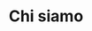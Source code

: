 ---
layout: chisiamo
title: "Chi siamo"

chisiamo1nome: "MIRKO SIMONAZZI"
chisiamo1ruolo: "CEO & COFOUNDER"
chisiamo1ruolo2: "Hospitality Management<br> F&B Director<br> Restaurant Coaching"
chisiamo1bio: "Con oltre 20 anni di esperienza nel mondo della ristorazione e<br> dell’hotellerie di
                    lusso, ha lavorato
                    in diverse realtà aziendali,<br> conosciuto differenti metodi di lavoro e raggiunto
                    un’esperienza<br>
                    importante in ambienti di matrice internazionale.<br><br><br>

                    Durante la sua carriera è stato proprietario e responsabile di varie <br> attività ristorative, ha
                    fondato una società di consulenza per la <br>ristorazione ed è stato promotore di diverse 
                    start up.<br><br>Tra gli incarichi più importanti della sua carriera rientra la<br>consulenza e
                    successiva gestione come Venue Manager<br>del Zephyr Sky Bar di Hyatt Regency a Sydney. Grazie al suo
                    intervento<br> l’attività è stata avviata con successo, dopo aver selezionato e formato il personale e 
                    settato ogni flusso operativo del business. <br>Ha diretto come
                    responsabile un team di ventotto professionisti e<br>  ha portato ad un incremento semestrale di
                    circa 2,5 milioni di Dollari Australiani,<br>superando gli obiettivi posti dall’azienda.<br>
                    Diplomato in Hospitality Management all’APC-College di Sydney,<br> inoltre ha frequentato
                    diversi corsi di bartending e formato innumerevoli apprendisti come docente."
chisiamo1pic: "assets/images/mirko.png"
chisiamo1contattiMail: "Mirko@drugstoreproject.com"
chisiamo1contattiTel: "+393519484703"
chisiamo1contattiTel2: "(+39) 351 94 84 703"




chisiamo2nome: "GUIDO SARDI"
chisiamo2ruolo: "CEO & COFOUNDER"
chisiamo2ruolo2: "Hospitality Management<br> Creative Director<br> Sommelier WSET"
chisiamo2bio: "Nato a Roma, si avvicina molto giovane al mondo della ristorazione e dei<br> cocktail bar. Dopo un
                    periodo di formazione tenuto da alcune delle menti<br> del celebre Jerry Thomas Project, e
                    successivamente al primo ruolo di<br> responsabilità al noto Duke’s Bar & Restaurant di Roma,<br>
                    decide di lasciare l’Italia nel 2010, per tornarci solo 10 anni dopo.<br>
                    La sua carriera lo ha portato a ricoprire ruoli manageriali in strutture fine<br> dining in Spagna ed
                    Australia, affiancando la formazione accademica<br> all’esperienza ventennale maturata sul campo.<br><br>

                    Parallelamente ad una carriera nel mondo della mixology,<br>
                    coronata dalla pubblicazione su “Mulehead Moscow Copper & Co.”<br>
                    ha approfondito i propri studi nel mondo del vino, fino a divenire Sommelier<br> WSET. Come responsabile
                    dell’avviamento e gestione di molteplici attività<br> ristorative nel panorama internazionale ha curato
                    la formazione di<br> numerose figure professionali, sviluppando concept e strategie commerciali di
                    comprovato successo, come avvenuto per 
                    Niji Restaurant & Bar<br> premiato con un “Cappello” dalla nota Good Food Guide d’Australia.<br><br>
                    Creatività, competenze manageriali ed una profonda conoscenza dei<br> processi analitici sono gli
                    elementi distintivi della sua carriera<br> professionale finora intrapresa."
chisiamo2pic: "assets/images/guido.png"
chisiamo2contattiMail: "Guido@drugstoreproject.com"
chisiamo2contattiTel: "+393518555363"
chisiamo2contattiTel2: "(+39) 351 85 55 363"
permalink: /chisiamo.html
---